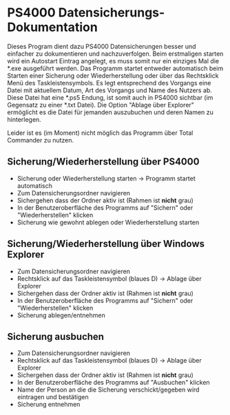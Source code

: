 # PS4000 Datensicherungs-Dokumentation

Dieses Program dient dazu PS4000 Datensicherungen besser und einfacher zu dokumentieren und nachzuverfolgen. Beim erstmaligen starten wird ein Autostart Eintrag angelegt, es muss somit nur ein einziges Mal die \*.exe ausgeführt werden. Das Programm startet entweder automatisch beim Starten einer Sicherung oder Wiederherstellung oder über das Rechtsklick Menü des Taskleistensymbols. Es legt entsprechend des Vorgangs eine Datei mit aktuellem Datum, Art des Vorgangs und Name des Nutzers ab. Diese Datei hat eine \*.ps5 Endung, ist somit auch in PS4000 sichtbar (im Gegensatz zu einer \*.txt Datei). Die Option "Ablage über Explorer" ermöglicht es die Datei für jemanden auszubuchen und deren Namen zu hinterlegen.

Leider ist es (im Moment) nicht möglich das Programm über Total Commander zu nutzen.

## Sicherung/Wiederherstellung über PS4000

* Sicherung oder Wiederherstellung starten -> Programm startet automatisch
* Zum Datensicherungsordner navigieren
* Sichergehen dass der Ordner aktiv ist (Rahmen ist **nicht** grau)
* In der Benutzeroberfläche des Programms auf "Sichern" oder "Wiederherstellen" klicken
* Sicherung wie gewohnt ablegen oder Wiederherstellung starten

## Sicherung/Wiederherstellung über Windows Explorer

* Zum Datensicherungsordner navigieren
* Rechtsklick auf das Taskleistensymbol (blaues D) -> Ablage über Explorer
* Sichergehen dass der Ordner aktiv ist (Rahmen ist **nicht** grau)
* In der Benutzeroberfläche des Programms auf "Sichern" oder "Wiederherstellen" klicken
* Sicherung ablegen/entnehmen

## Sicherung ausbuchen

* Zum Datensicherungsordner navigieren
* Rechtsklick auf das Taskleistensymbol (blaues D) -> Ablage über Explorer
* Sichergehen dass der Ordner aktiv ist (Rahmen ist **nicht** grau)
* In der Benutzeroberfläche des Programms auf "Ausbuchen" klicken
* Name der Person an die die Sicherung verschickt/gegeben wird eintragen und bestätigen
* Sicherung entnehmen